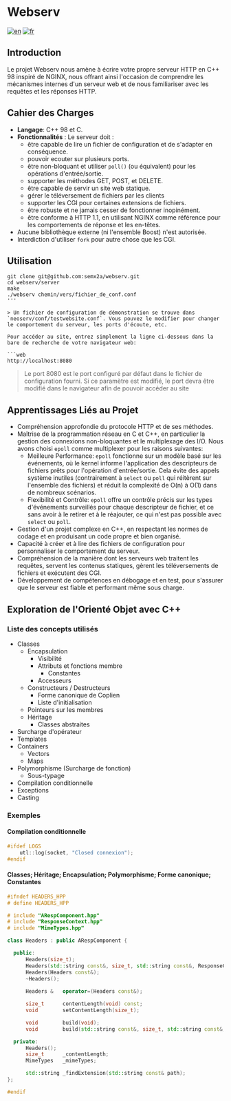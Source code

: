 # Webserv

[![en](https://img.shields.io/badge/lang-en-pink.svg)](https://github.com/semx2a/webserv/blob/master/README.md)
[![fr](https://img.shields.io/badge/lang-fr-purple.svg)](https://github.com/semx2a/webserv/blob/master/README.fr.md)

## Introduction

Le projet Webserv nous amène à écrire votre propre serveur HTTP en C++ 98 inspiré de NGINX, nous offrant ainsi l'occasion de comprendre les mécanismes internes d'un serveur web et de nous familiariser avec les requêtes et les réponses HTTP.

## Cahier des Charges

- **Langage**: C++ 98 et C.
- **Fonctionnalités** : Le serveur doit :
  - être capable de lire un fichier de configuration et de s'adapter en conséquence.
  - pouvoir ecouter sur plusieurs ports.
  - être non-bloquant et utiliser `poll()` (ou équivalent) pour les opérations d'entrée/sortie.
  - supporter les méthodes GET, POST, et DELETE.
  - être capable de servir un site web statique.
  - gérer le téléversement de fichiers par les clients
  - supporter les CGI pour certaines extensions de fichiers.
  - être robuste et ne jamais cesser de fonctionner inopinément.
  - être conforme à HTTP 1.1, en utilisant NGINX comme référence pour les comportements de réponse et les en-têtes.
- Aucune bibliothèque externe (ni l'ensemble Boost) n'est autorisée.
- Interdiction d'utiliser `fork` pour autre chose que les CGI.

## Utilisation

```shell
git clone git@github.com:semx2a/webserv.git
cd webserv/server
make
./webserv chemin/vers/fichier_de_conf.conf
'''

> Un fichier de configuration de démonstration se trouve dans `neoserv/conf/testwebsite.conf`. Vous pouvez le modifier pour changer le comportement du serveur, les ports d'écoute, etc.

Pour accéder au site, entrez simplement la ligne ci-dessous dans la bare de recherche de votre navigateur web:

```web
http://localhost:8080
```

> Le port 8080 est le port configuré par défaut dans le fichier de configuration fourni. Si ce paramètre est modifié, le port devra être modifié dans le navigateur afin de pouvoir accéder au site

## Apprentissages Liés au Projet

- Compréhension approfondie du protocole HTTP et de ses méthodes.
- Maîtrise de la programmation réseau en C et C++, en particulier la gestion des connexions non-bloquantes et le multiplexage des I/O. Nous avons choisi `epoll` comme multiplexer pour les raisons suivantes:
  - Meilleure Performance: `epoll` fonctionne sur un modèle basé sur les événements, où le kernel informe l'application des descripteurs de fichiers prêts pour l'opération d'entrée/sortie. Cela évite des appels système inutiles (contrairement à `select` ou `poll` qui réitèrent sur l'ensemble des fichiers) et réduit la complexité de O(n) à O(1) dans de nombreux scénarios.
  - Flexibilité et Contrôle: `epoll` offre un contrôle précis sur les types d'événements surveillés pour chaque descripteur de fichier, et ce sans avoir à le retirer et à le réajouter, ce qui n'est pas possible avec `select` ou `poll`.
- Gestion d'un projet complexe en C++, en respectant les normes de codage et en produisant un code propre et bien organisé.
- Capacité à créer et à lire des fichiers de configuration pour personnaliser le comportement du serveur.
- Compréhension de la manière dont les serveurs web traitent les requêtes, servent les contenus statiques, gèrent les téléversements de fichiers et exécutent des CGI.
- Développement de compétences en débogage et en test, pour s'assurer que le serveur est fiable et performant même sous charge.

## Exploration de l'Orienté Objet avec C++

### Liste des concepts utilisés

- Classes
  - Encapsulation
    - Visibilité
    - Attributs et fonctions membre
      - Constantes
    - Accesseurs
  - Constructeurs / Destructeurs
    - Forme canonique de Coplien
    - Liste d'initialisation
  - Pointeurs sur les membres
  - Héritage
    - Classes abstraites  
- Surcharge d'opérateur
- Templates
- Containers
  - Vectors
  - Maps
- Polymorphisme (Surcharge de fonction)
  - Sous-typage
- Compilation conditionnelle
- Exceptions
- Casting

### Exemples

#### Compilation conditionnelle

```cpp
#ifdef LOGS
    utl::log(socket, "Closed connexion");
#endif
```

#### Classes; Héritage; Encapsulation; Polymorphisme; Forme canonique; Constantes

```cpp
#ifndef HEADERS_HPP
# define HEADERS_HPP

# include "ARespComponent.hpp"
# include "ResponseContext.hpp"
# include "MimeTypes.hpp"

class Headers : public ARespComponent {

  public:
      Headers(size_t);
      Headers(std::string const&, size_t, std::string const&, ResponseContext const&, std::string const&);
      Headers(Headers const&);
      ~Headers();
  
      Headers &   operator=(Headers const&);

      size_t      contentLength(void) const;
      void        setContentLength(size_t);

      void        build(void);
      void        build(std::string const&, size_t, std::string const&, ResponseContext const&, std::string const&);

  private:
      Headers();
      size_t      _contentLength;
      MimeTypes   _mimeTypes;

      std::string _findExtension(std::string const& path);
};

#endif
```
